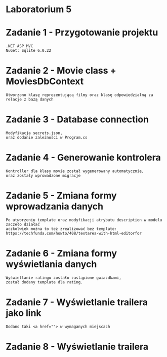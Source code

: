 # Laboratorium 5

# Zadanie 1 - Przygotowanie projektu
```
.NET ASP MVC
NuGet: Sqlite 6.0.22
```

# Zadanie 2 - Movie class + MoviesDbContext
```
Utworzono klasę reprezentującą filmy oraz klasę odpowiedzialną za relacje z bazą danych 
```

# Zadanie 3 - Database connection
```
Modyfikacja secrets.json,
oraz dodanie zależności w Program.cs
```

# Zadanie 4 - Generowanie kontrolera
```
Kontroller dla klasy movie został wygenerowany automatycznie,
oraz zostały wprowadzone migracje
```

# Zadanie 5 - Zmiana formy wprowadzania danych
```
Po utworzeniu template oraz modyfikacji atrybutu description w modelu zaczeło działać 
aczkolwiek można to też zrealizować bez template:
https://techfunda.com/howto/408/textarea-with-html-editorfor
```

# Zadanie 6 - Zmiana formy wyświetlania danych
```
Wyświetlanie ratingu zostało zastąpione gwiazdkami,
został dodany template dla rating.
```

# Zadanie 7  - Wyświetlanie trailera jako link
```
Dodano taki <a href=""> w wymaganych miejscach
```

# Zadanie 8 - Wyświetlanie trailera
```

```
